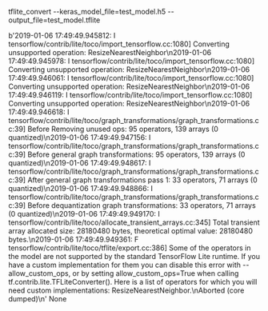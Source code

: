 tflite_convert --keras_model_file=test_model.h5 --output_file=test_model.tflite


b'2019-01-06 17:49:49.945812: I tensorflow/contrib/lite/toco/import_tensorflow.cc:1080] Converting unsupported operation: ResizeNearestNeighbor\n2019-01-06 17:49:49.945978: I tensorflow/contrib/lite/toco/import_tensorflow.cc:1080] Converting unsupported operation: ResizeNearestNeighbor\n2019-01-06 17:49:49.946061: I tensorflow/contrib/lite/toco/import_tensorflow.cc:1080] Converting unsupported operation: ResizeNearestNeighbor\n2019-01-06 17:49:49.946119: I tensorflow/contrib/lite/toco/import_tensorflow.cc:1080] Converting unsupported operation: ResizeNearestNeighbor\n2019-01-06 17:49:49.946618: I tensorflow/contrib/lite/toco/graph_transformations/graph_transformations.cc:39] Before Removing unused ops: 95 operators, 139 arrays (0 quantized)\n2019-01-06 17:49:49.947156: I tensorflow/contrib/lite/toco/graph_transformations/graph_transformations.cc:39] Before general graph transformations: 95 operators, 139 arrays (0 quantized)\n2019-01-06 17:49:49.948617: I tensorflow/contrib/lite/toco/graph_transformations/graph_transformations.cc:39] After general graph transformations pass 1: 33 operators, 71 arrays (0 quantized)\n2019-01-06 17:49:49.948866: I tensorflow/contrib/lite/toco/graph_transformations/graph_transformations.cc:39] Before dequantization graph transformations: 33 operators, 71 arrays (0 quantized)\n2019-01-06 17:49:49.949170: I tensorflow/contrib/lite/toco/allocate_transient_arrays.cc:345] Total transient array allocated size: 28180480 bytes, theoretical optimal value: 28180480 bytes.\n2019-01-06 17:49:49.949361: F tensorflow/contrib/lite/toco/tflite/export.cc:386] Some of the operators in the model are not supported by the standard TensorFlow Lite runtime. If you have a custom implementation for them you can disable this error with --allow_custom_ops, or by setting allow_custom_ops=True when calling tf.contrib.lite.TFLiteConverter(). Here is a list of operators for which  you will need custom implementations: ResizeNearestNeighbor.\nAborted (core dumped)\n'
None


